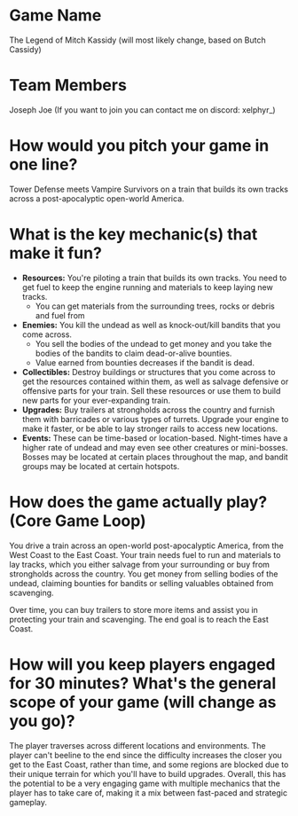 # **Game Name** 
The Legend of Mitch Kassidy (will most likely change, based on Butch Cassidy)

# **Team Members** 
Joseph Joe (If you want to join you can contact me on discord: xelphyr_)

# **How would you pitch your game in one line?** 
Tower Defense meets Vampire Survivors on a train that builds its own tracks across a post-apocalyptic open-world America.

# **What is the key mechanic(s) that make it fun?** 
- **Resources:** You're piloting a train that builds its own tracks. You need to get fuel to keep the engine running and materials to keep laying new tracks. 
	- You can get materials from the surrounding trees, rocks or debris and fuel from  
- **Enemies:** You kill the undead as well as knock-out/kill bandits that you come across. 
	- You sell the bodies of the undead to get money and you take the bodies of the bandits to claim dead-or-alive bounties.
	- Value earned from bounties decreases if the bandit is dead.
- **Collectibles:** Destroy buildings or structures that you come across to get the resources contained within them, as well as salvage defensive or offensive parts for your train. Sell these resources or use them to build new parts for your ever-expanding train.
- **Upgrades:** Buy trailers at strongholds across the country and furnish them with barricades or various types of turrets. Upgrade your engine to make it faster, or be able to lay stronger rails to access new locations.
- **Events:** These can be time-based or location-based. Night-times have a higher rate of undead and may even see other creatures or mini-bosses. Bosses may be located at certain places throughout the map, and bandit groups may be located at certain hotspots.

# **How does the game actually play? (Core Game Loop)** 
You drive a train across an open-world post-apocalyptic America, from the West Coast to the East Coast. Your train needs fuel to run and materials to lay tracks, which you either salvage from your surrounding or buy from strongholds across the country. You get money from selling bodies of the undead, claiming bounties for bandits or selling valuables obtained from scavenging.

Over time, you can buy trailers to store more items and assist you in protecting your train and scavenging. The end goal is to reach the East Coast.

# **How will you keep players engaged for 30 minutes? What's the general scope of your game (will change as you go)?** 
The player traverses across different locations and environments. The player can't beeline to the end since the difficulty increases the closer you get to the East Coast, rather than time, and some regions are blocked due to their unique terrain for which you'll have to build upgrades. Overall, this has the potential to be a very engaging game with multiple mechanics that the player has to take care of, making it a mix between fast-paced and strategic gameplay.
